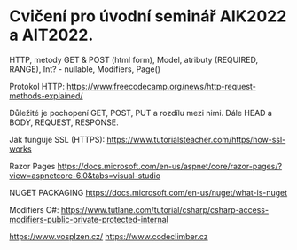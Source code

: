 # Cvičení pro úvodní seminář AIK2022 a AIT2022.

HTTP, metody GET & POST (html form), Model, atributy (REQUIRED, RANGE), Int? - nullable, Modifiers, Page()

Protokol HTTP:
https://www.freecodecamp.org/news/http-request-methods-explained/

Důležité je pochopení GET, POST, PUT a rozdílu mezi nimi. Dále HEAD a BODY, REQUEST, RESPONSE.

Jak funguje SSL (HTTPS): 
https://www.tutorialsteacher.com/https/how-ssl-works

Razor Pages
https://docs.microsoft.com/en-us/aspnet/core/razor-pages/?view=aspnetcore-6.0&tabs=visual-studio

NUGET PACKAGING
https://docs.microsoft.com/en-us/nuget/what-is-nuget

Modifiers C#: 
https://www.tutlane.com/tutorial/csharp/csharp-access-modifiers-public-private-protected-internal


https://www.vosplzen.cz/
https://www.codeclimber.cz
